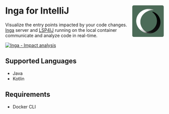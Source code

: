 # <img src="https://github.com/seachicken/inga/blob/main/.github/logo.png" align="right" width="100"> Inga for IntelliJ

Visualize the entry points impacted by your code changes. [Inga](https://github.com/seachicken/inga) server and [LSP4IJ](https://github.com/redhat-developer/lsp4ij) running on the local container communicate and analyze code in real-time.

[![Inga - Impact analysis](https://img.youtube.com/vi/VUQEpccEvTs/0.jpg)](https://www.youtube.com/watch?v=VUQEpccEvTs)

## Supported Languages

- Java
- Kotlin

## Requirements

- Docker CLI
